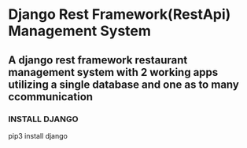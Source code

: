 # Django Rest Framework(RestApi) Management System
## A django rest framework restaurant management system with 2 working apps utilizing a single database and one as to many ccommunication

### INSTALL DJANGO
pip3 install django

